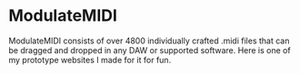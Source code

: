 # ModulateMIDI

ModulateMIDI consists of over 4800 individually crafted .midi files that can be dragged and dropped in any DAW or supported software. Here is one of my prototype websites I made for it for fun.
